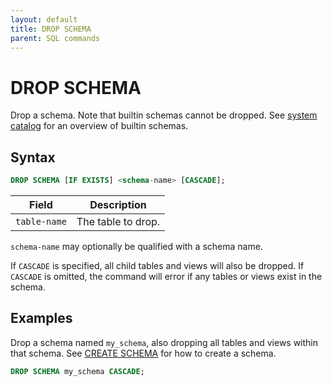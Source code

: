 ```yaml
---
layout: default
title: DROP SCHEMA
parent: SQL commands
---
```


<!-- markdownlint-disable title-case-style -->

# DROP SCHEMA

<!-- markdownlint-enable title-case-style -->

Drop a schema. Note that builtin schemas cannot be dropped. See [system catalog]
for an overview of builtin schemas.

## Syntax

```sql
DROP SCHEMA [IF EXISTS] <schema-name> [CASCADE];
```

| Field        | Description        |
|--------------|--------------------|
| `table-name` | The table to drop. |

`schema-name` may optionally be qualified with a schema name.

If `CASCADE` is specified, all child tables and views will also be dropped. If
`CASCADE` is omitted, the command will error if any tables or views exist in the
schema.

## Examples

Drop a schema named `my_schema`, also dropping all tables and views within that
schema. See [CREATE SCHEMA] for how to create a schema.

```sql
DROP SCHEMA my_schema CASCADE;
```

[CREATE SCHEMA]: {{site.baseurl}}/docs/sql-commands/create-schema
[system catalog]: {{site.baseurl}}/docs/system-catalog
